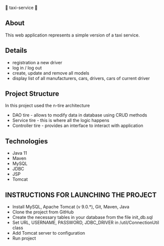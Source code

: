 🚕 taxi-service 🚕
## About
  This web application represents a simple version of a taxi service.

## Details
- registration a new driver
- log in / log out
- create, update and remove all models
- display list of all manufacturers, cars, drivers, cars of current driver

## Project Structure

In this project used the n-tire architecture

- DAO tire - allows to modify data in database using CRUD methods
- Service tire - this is where all the logic happens
- Controller tire - provides an interface to interact with application

## Technologies

- Java 11
- Maven
- MySQL
- JDBC
- JSP
- Tomcat 

## INSTRUCTIONS FOR LAUNCHING THE PROJECT

- Install MySQL, Apache Tomcat (v 9.0.*), Git, Maven, Java
- Clone the project from GitHub
- Create the necessary tables in your database from the file init_db.sql
- Set URL, USERNAME, PASSWORD, JDBC_DRIVER in /util/ConnectionUtil class
- Add Tomcat server to configuration
- Run project
